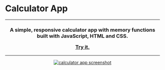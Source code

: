 # Calculator App

<hr>
<h3 align="center">A simple, responsive calculator app with memory functions built with JavaScript, HTML and CSS.

<a href="https://adriansliacky.github.io/Calculator/">Try it.</a>
</h3>
<hr>
<a href="https://adriansliacky.github.io/Calculator/"><p align="center"><img src="https://www.adriansliacky.sk/Twy1peUZKZ.png" alt="calculator app screenshot"/></p></a></h3>
